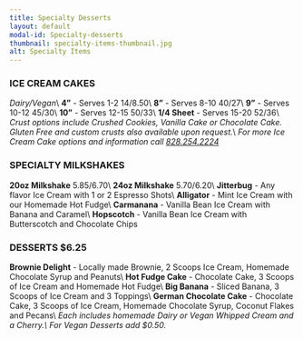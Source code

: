 ```yaml
---
title: Specialty Desserts
layout: default
modal-id: Specialty-desserts 
thumbnail: specialty-items-thumbnail.jpg
alt: Specialty Items 
---
```

### ICE CREAM CAKES
*Dairy/Vegan*\\
**4”** - Serves 1-2 $14/$8.50\\
**8”** - Serves 8-10 $40/$27\\
**9”** - Serves 10-12 $45/$30\\
**10”** - Serves 12-15 $50/$33\\
**1/4 Sheet** - Serves 15-20 $52/$36\\
*Crust options include Crushed Cookies, Vanilla Cake or Chocolate Cake. Gluten Free and custom crusts also available upon request.*\\
*For more Ice Cream Cake options and information call <a href="tel:18282542224">828.254.2224</a>*

### SPECIALTY MILKSHAKES
**20oz Milkshake** $5.85/$6.70\\
**24oz Milkshake** $5.70/$6.20\\
**Jitterbug** - Any flavor Ice Cream with 1 or 2 Espresso Shots\\
**Alligator** - Mint Ice Cream with our Homemade Hot Fudge\\
**Carmanana** - Vanilla Bean Ice Cream with Banana and Caramel\\
**Hopscotch** - Vanilla Bean Ice Cream with Butterscotch and Chocolate Chips

### DESSERTS $6.25
**Brownie Delight** - Locally made Brownie, 2 Scoops Ice Cream, Homemade Chocolate Syrup and Peanuts\\
**Hot Fudge Cake** - Chocolate Cake, 3 Scoops of Ice Cream and Homemade Hot Fudge\\
**Big Banana** - Sliced Banana, 3 Scoops of Ice Cream and 3 Toppings\\
**German Chocolate Cake** - Chocolate Cake, 3 Scoops of Ice Cream, Homemade Chocolate Syrup, Coconut Flakes and Pecans\\
*Each includes homemade Dairy or Vegan Whipped Cream and a Cherry.\\
For Vegan Desserts add $0.50.*
